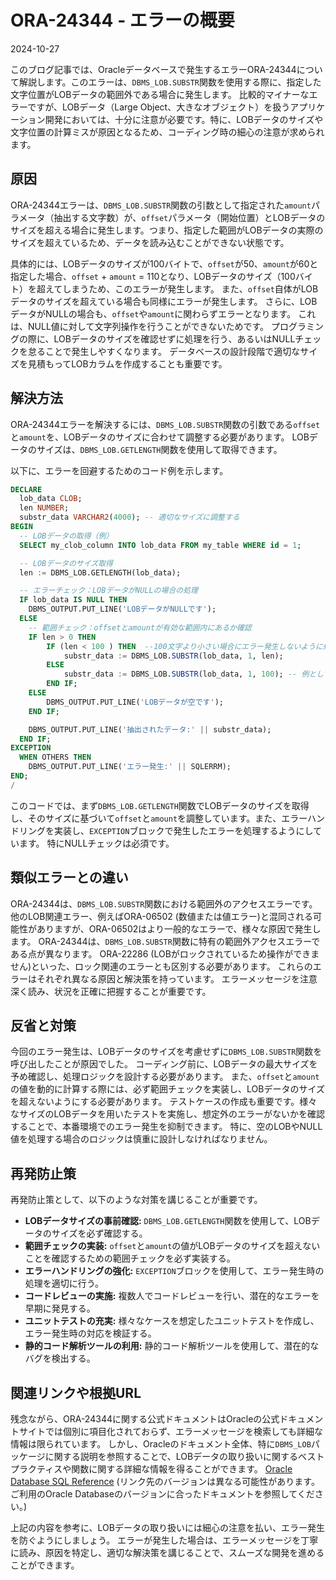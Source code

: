 # ORA-24344 - エラーの概要
2024-10-27

このブログ記事では、Oracleデータベースで発生するエラーORA-24344について解説します。このエラーは、`DBMS_LOB.SUBSTR`関数を使用する際に、指定した文字位置がLOBデータの範囲外である場合に発生します。  比較的マイナーなエラーですが、LOBデータ（Large Object、大きなオブジェクト）を扱うアプリケーション開発においては、十分に注意が必要です。特に、LOBデータのサイズや文字位置の計算ミスが原因となるため、コーディング時の細心の注意が求められます。


## 原因

ORA-24344エラーは、`DBMS_LOB.SUBSTR`関数の引数として指定された`amount`パラメータ（抽出する文字数）が、`offset`パラメータ（開始位置）とLOBデータのサイズを超える場合に発生します。つまり、指定した範囲がLOBデータの実際のサイズを超えているため、データを読み込むことができない状態です。

具体的には、LOBデータのサイズが100バイトで、`offset`が50、`amount`が60と指定した場合、`offset` + `amount` = 110となり、LOBデータのサイズ（100バイト）を超えてしまうため、このエラーが発生します。  また、`offset`自体がLOBデータのサイズを超えている場合も同様にエラーが発生します。  さらに、LOBデータがNULLの場合も、`offset`や`amount`に関わらずエラーとなります。  これは、NULL値に対して文字列操作を行うことができないためです。  プログラミングの際に、LOBデータのサイズを確認せずに処理を行う、あるいはNULLチェックを怠ることで発生しやすくなります。  データベースの設計段階で適切なサイズを見積もってLOBカラムを作成することも重要です。


## 解決方法

ORA-24344エラーを解決するには、`DBMS_LOB.SUBSTR`関数の引数である`offset`と`amount`を、LOBデータのサイズに合わせて調整する必要があります。  LOBデータのサイズは、`DBMS_LOB.GETLENGTH`関数を使用して取得できます。

以下に、エラーを回避するためのコード例を示します。

```sql
DECLARE
  lob_data CLOB;
  len NUMBER;
  substr_data VARCHAR2(4000); -- 適切なサイズに調整する
BEGIN
  -- LOBデータの取得（例）
  SELECT my_clob_column INTO lob_data FROM my_table WHERE id = 1;

  -- LOBデータのサイズ取得
  len := DBMS_LOB.GETLENGTH(lob_data);

  -- エラーチェック：LOBデータがNULLの場合の処理
  IF lob_data IS NULL THEN
    DBMS_OUTPUT.PUT_LINE('LOBデータがNULLです');
  ELSE
    -- 範囲チェック：offsetとamountが有効な範囲内にあるか確認
    IF len > 0 THEN
        IF (len < 100 ) THEN  --100文字より小さい場合にエラー発生しないように処理を追加
            substr_data := DBMS_LOB.SUBSTR(lob_data, 1, len);
        ELSE
            substr_data := DBMS_LOB.SUBSTR(lob_data, 1, 100); -- 例として100文字抽出
        END IF;
    ELSE
        DBMS_OUTPUT.PUT_LINE('LOBデータが空です');
    END IF;

    DBMS_OUTPUT.PUT_LINE('抽出されたデータ:' || substr_data);
  END IF;
EXCEPTION
  WHEN OTHERS THEN
    DBMS_OUTPUT.PUT_LINE('エラー発生:' || SQLERRM);
END;
/
```

このコードでは、まず`DBMS_LOB.GETLENGTH`関数でLOBデータのサイズを取得し、そのサイズに基づいて`offset`と`amount`を調整しています。また、エラーハンドリングを実装し、`EXCEPTION`ブロックで発生したエラーを処理するようにしています。  特にNULLチェックは必須です。


## 類似エラーとの違い

ORA-24344は、`DBMS_LOB.SUBSTR`関数における範囲外のアクセスエラーです。  他のLOB関連エラー、例えばORA-06502 (数値または値エラー)と混同される可能性がありますが、ORA-06502はより一般的なエラーで、様々な原因で発生します。  ORA-24344は、`DBMS_LOB.SUBSTR`関数に特有の範囲外アクセスエラーである点が異なります。  ORA-22286 (LOBがロックされているため操作ができません)といった、ロック関連のエラーとも区別する必要があります。  これらのエラーはそれぞれ異なる原因と解決策を持っています。  エラーメッセージを注意深く読み、状況を正確に把握することが重要です。


## 反省と対策

今回のエラー発生は、LOBデータのサイズを考慮せずに`DBMS_LOB.SUBSTR`関数を呼び出したことが原因でした。  コーディング前に、LOBデータの最大サイズを予め確認し、処理ロジックを設計する必要があります。  また、`offset`と`amount`の値を動的に計算する際には、必ず範囲チェックを実装し、LOBデータのサイズを超えないようにする必要があります。  テストケースの作成も重要です。様々なサイズのLOBデータを用いたテストを実施し、想定外のエラーがないかを確認することで、本番環境でのエラー発生を抑制できます。  特に、空のLOBやNULL値を処理する場合のロジックは慎重に設計しなければなりません。


## 再発防止策

再発防止策として、以下のような対策を講じることが重要です。

* **LOBデータサイズの事前確認:**  `DBMS_LOB.GETLENGTH`関数を使用して、LOBデータのサイズを必ず確認する。
* **範囲チェックの実装:**  `offset`と`amount`の値がLOBデータのサイズを超えないことを確認するための範囲チェックを必ず実装する。
* **エラーハンドリングの強化:**  `EXCEPTION`ブロックを使用して、エラー発生時の処理を適切に行う。
* **コードレビューの実施:**  複数人でコードレビューを行い、潜在的なエラーを早期に発見する。
* **ユニットテストの充実:**  様々なケースを想定したユニットテストを作成し、エラー発生時の対応を検証する。
* **静的コード解析ツールの利用:**  静的コード解析ツールを使用して、潜在的なバグを検出する。


## 関連リンクや根拠URL

残念ながら、ORA-24344に関する公式ドキュメントはOracleの公式ドキュメントサイトでは個別に項目化されておらず、エラーメッセージを検索しても詳細な情報は限られています。  しかし、Oracleのドキュメント全体、特に`DBMS_LOB`パッケージに関する説明を参照することで、LOBデータの取り扱いに関するベストプラクティスや関数に関する詳細な情報を得ることができます。  [Oracle Database SQL Reference](https://docs.oracle.com/en/database/oracle/oracle-database/19/sqref/DBMS_LOB.html#GUID-8B780840-3E98-490F-9698-740D9565E532) (リンク先のバージョンは異なる可能性があります。ご利用のOracle Databaseのバージョンに合ったドキュメントを参照してください。)


上記の内容を参考に、LOBデータの取り扱いには細心の注意を払い、エラー発生を防ぐようにしましょう。  エラーが発生した場合は、エラーメッセージを丁寧に読み、原因を特定し、適切な解決策を講じることで、スムーズな開発を進めることができます。
